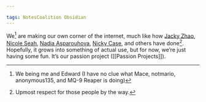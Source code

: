 ```yaml
---

tags: NotesCoalition Obsidian 
---
```


We[^1] are making our own corner of the internet, much like how [Jacky Zhao](https://jzhao.xyz), [Nicole Seah](https://nicoles.substack.com/), [Nadia Asparouhova](https://nadia.xyz/), [Nicky Case](https://ncase.me/), and others have done[^2]. Hopefully, it grows into something of actual use, but for now, we’re just having some fun. It’s our passion project ([[Passion Projects]]).

[^1]: We being me and Edward (I have no clue what Mace, notmario, anonymous135, and MQ-9 Reaper is doing)
[^2]: Upmost respect for those people by the way.